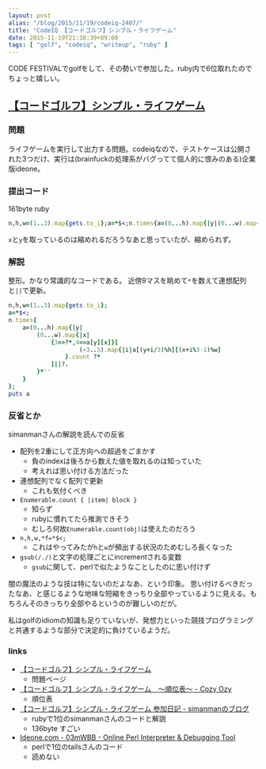 ```yaml
---
layout: post
alias: "/blog/2015/11/19/codeiq-2407/"
title: "CodeIQ 【コードゴルフ】シンプル・ライフゲーム"
date: 2015-11-19T21:38:39+09:00
tags: [ "golf", "codeiq", "writeup", "ruby" ]
---
```


CODE FESTIVALでgolfをして、その勢いで参加した。ruby内で6位取れたのでちょっと嬉しい。

<!-- more -->

## [【コードゴルフ】シンプル・ライフゲーム](https://codeiq.jp/challenge/2407)

### 問題

ライフゲームを実行して出力する問題。codeiqなので、テストケースは公開された3つだけ、実行は(brainfuckの処理系がバグってて個人的に恨みのある)企業版ideone。

### 提出コード

161byte ruby

``` ruby
n,h,w=(1..3).map{gets.to_i};a=*$<;n.times{a=(0...h).map{|y|(0...w).map{|x|{3=>?*,4=>a[y][x]}[(-3..5).map{|i|a[(y+i/3)%h][(x+i%3-1)%w]}.count ?*]||?.}*''}};puts a
```

`x`と`y`を取っているのは縮めれるだろうなあと思っていたが、縮められず。

### 解説

整形。かなり常識的なコードである。
近傍9マスを眺めて`*`を数えて連想配列と`||`で更新。

``` ruby
n,h,w=(1..3).map{gets.to_i};
a=*$<;
n.times{
    a=(0...h).map{|y|
        (0...w).map{|x|
            {3=>?*,4=>a[y][x]}[
                    (-3..5).map{|i|a[(y+i/3)%h][(x+i%3-1)%w]
                }.count ?*
            ]||?.
        }*''
    }
};
puts a
```

### 反省とか

simanmanさんの解説を読んでの反省

-   配列を2重にして正方向への超過をごまかす
    -   負のindexは後ろから数えた値を取れるのは知っていた
    -   考えれば思い付ける方法だった
-   連想配列でなく配列で更新
    -   これも気付くべき
-   `Enumerable.count { |item| block }`
    -   知らず
    -   rubyに慣れてたら推測できそう
    -   むしろ何故`Enumerable.count(obj)`は使えたのだろう
-   `n,h,w,*f=*$<;`
    -   これはやってみたが`h`と`w`が頻出する状況のためむしろ長くなった
-   `gsub(/./)`と文字の処理ごとにincrementされる変数
    -   `gsub`に関して、perlで似たようなことしたのに思い付けず

闇の魔法のような技は特にないのだよなあ、という印象。
思い付けるべきだったなあ、と感じるような地味な短縮をきっちり全部やっているように見える。もちろんそのきっちり全部やるというのが難しいのだが。

私はgolfのidiomの知識も足りていないが、発想力といった競技プログラミングと共通するような部分で決定的に負けているようだ。


### links

-   [【コードゴルフ】シンプル・ライフゲーム](https://codeiq.jp/challenge/2407)
    -   問題ページ
-   [【コードゴルフ】シンプル・ライフゲーム　～順位表～ - Cozy Ozy](http://d.hatena.ne.jp/Ozy/20151107)
    -   順位表
-   [【コードゴルフ】シンプル・ライフゲーム 参加日記 - simanmanのブログ](http://simanman.hatenablog.com/entry/2015/11/19/203517)
    -   rubyで1位のsimanmanさんのコードと解説
    -   136byte すごい
-   [Ideone.com - 03mWBB - Online Perl Interpreter & Debugging Tool](https://ideone.com/03mWBB)
    -   perlで1位のtailsさんのコード
    -   読めない
